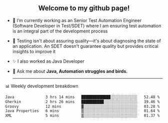 <h2 align="center">Welcome to my github page!</h2>

- 🔭 I’m currently working as an Senior Test Automation Engineer (Software Developer in Test/SDET) where I am ensuring test automation is an integral part of the development process
- 🎩 Testing isn't about assuring quality—it's about diagnosing the state of an application. An SDET doesn't guarantee quality but provides critical insights to improve it
- ✨ I also worked as Java Developer
- 💬 Ask me about **Java, Automation struggles and birds.**
  
  -------
  
📊 Weekly development breakdown

<!--START_SECTION:waka-->

```txt
Java              3 hrs 14 mins   █████████████░░░░░░░░░░░░   52.48 %
Gherkin           2 hrs 26 mins   ██████████░░░░░░░░░░░░░░░   39.46 %
Groovy            12 mins         ▓░░░░░░░░░░░░░░░░░░░░░░░░   03.28 %
Java Properties   6 mins          ▒░░░░░░░░░░░░░░░░░░░░░░░░   01.64 %
XML               5 mins          ▒░░░░░░░░░░░░░░░░░░░░░░░░   01.37 %
```

<!--END_SECTION:waka-->
